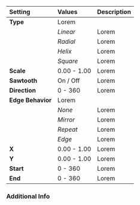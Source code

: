 | Setting           | Values          | Description |
| :---------------- | :-------------- | :---------- |
| **Type**          | Lorem     |
|                   | *Linear*        | Lorem |
|                   | *Radial*        | Lorem |
|                   | *Helix*         | Lorem |
|                   | *Square*        | Lorem |
| **Scale**         | 0.00 - 1.00     | Lorem |
| **Sawtooth**      | On / Off | Lorem |
| **Direction**     | 0 - 360         | Lorem |
| **Edge Behavior** | Lorem     |
|                   | *None*          | Lorem |
|                   | *Mirror*        | Lorem |
|                   | *Repeat*        | Lorem |
|                   | *Edge*          | Lorem |
| **X**             | 0.00 - 1.00     | Lorem |
| **Y**             | 0.00 - 1.00     | Lorem |
| **Start**         | 0 - 360         | Lorem |
| **End**           | 0 - 360         | Lorem |

### Additional Info

